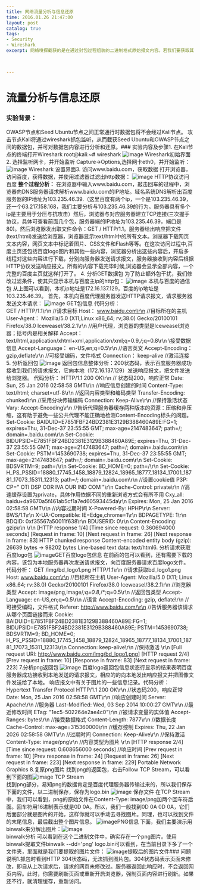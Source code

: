 ```yaml
---
title: 网络流量分析与信息还原
time: 2016.01.26 21:47:00
layout: post
catalog: true
tags:
- Security
- Wireshark
excerpt: 网络嗅探截获的是在通过封包过程组装的二进制格式原始报文内容。若我们要获取其中包含的信息，只需要依据TCP/IP协议栈的协议规范，依次还原出数据包在各个协议层上的协议格式及其内容，以及在应用层传输的实际数据。这篇日志，我将展示通过wireshark进行Http协议分析，并尝试还原图片文件。
    


---
```


# 流量分析与信息还原

### 实验背景：
OWASP节点和Seed Ubuntu节点之间正常通行时数据包将不会经过Kali节点。 攻击节点Kali将通过wireshark抓包监听，从而截获Seed Ubuntu和OWASP节点之间的数据包，并可对数据包内容进行分析和还原。### 实验内容及步骤1.	在Kali节点的终端打开Wireshark
	root@kali:~# wireshark
	![image](http://momomoxiaoxi.com/img/post/wireshark/1.png)	Wireshark初始界面2.	选择监听网卡，并开始监听
	Capture->Options,选择网卡eth0，并开始监听：
	![image](http://momomoxiaoxi.com/img/post/wireshark/2.png)
	Wireshark 设置界面3.	访问www.baidu.com，获取数据
	打开浏览器，访问百度，获得数据，并使用过滤器过滤出http数据：	![image](http://momomoxiaoxi.com/img/post/wireshark/3.png)
	HTTP协议访问百度	**整个过程分析：**
	在浏览器中输入www.baidu.com，敲击回车的过程中，浏览器向DNS服务器请求解析www.baidu.com的IP地址。域名系统DNS解析出百度服务器的IP地址为103.235.46.39.（这里百度有两个ip，一个是103.235.46.39，还一个63.217.158.168，我们主要分析与103.235.46.39的行为。服务器具有多个ip是主要用于分压与抗攻击）然后，浏览器与对应服务器建立TCP连接(三次握手协议，具体可查看前面几个包，服务器端的IP地址为103.235.46.39，端口是80)。然后浏览器发出取文件命令：GET / HTTP/1.1。服务器给出响应把文件(text/html)发送给浏览器，浏览器显示text/html中的所有文本。浏览器下载网页文本内容，网页文本中标记着图片、CSS文件和Flash等等。在这次访问过程中,百度主页还包括百度logo图片和其他一些内容，浏览器分析出这些内容后，开启多线程对这些内容进行下载，分别向服务器发送请求报文，服务器接收到内容后根据HTTP协议发送响应报文。所有的内容下载完毕时候,浏览器会显示全部内容，一个完整的百度主页就这样打开了。
4.  分析GET数据包
    为了防止额外包干扰，我们修改过滤条件，使其只显示本机与百度主ip的http包：	![image](http://momomoxiaoxi.com/img/post/wireshark/4.png)
    本机与百度的通信包	从上图可以看到，本机ip地址是172.16.137.129，百度的ip地址是103.235.46.39。	首先，本机向百度代理服务器发送HTTP请求报文，请求服务器发送文本请求：	![image](http://momomoxiaoxi.com/img/post/wireshark/5.png)	GET包信息
    代码分析：	
    	GET / HTTP/1.1\r\n         							   //请求目标		Host： www.baidu.com\r\n                              //目标所在的主机		User-Agent： Mozilla/5.0 (X11;Linux x86_64; rv;38.0) Gecko/20100101 Firefox/38.0 Iceweasel/38.2.1\r\n      //用户代理，浏览器的类型是Iceweasel浏览器；括号内是相关解释		Accept： text/html,application/xhtml+xml,application/xml;q=0.9,*/*;q=0.8\r\n \\接受数据信息   		Accept-Language： en-US,en;q=0.5\r\n          //语言英文		Accept-Encoding： gzip,deflate\r\n          //可接受编码，文件格式		Connection： keep-alive                                  //激活连接
    5.	分析返回包	![image](http://momomoxiaoxi.com/img/post/wireshark/6.png)
        返回包信息整体分析：200状态码，表示百度服务器成功接收到我们的请求报文，它向本地（172.16.137.129）发送响应报文，把文件发送给浏览器。	代码分析：		HTTP/1.1 200 OK\r\n							// 状态码200，响应正常    	Date: Sun, 25 Jan 2016 02:58:58 GMT\r\n 		//响应信息创建的时间    	Content-Type: text/html; charset=utf-8\r\n		//返回内容类型和编码类型    	Transfer-Encoding: chunked\r\n					//采用分块传输编码    	Connection: Keep-Alive\r\n						//保持激活状态    	Vary: Accept-Encoding\r\n		//告诉代理服务器缓存两种版本的资源：压缩和非压缩，这有助于避免一些公共代理不能正确地检测Content-Encoding标头的问题。		Set-Cookie: BAIDUID=E7851FBF24BD2381E3129B388460A89E:FG=1; expires=Thu, 31-Dec-37 23:55:55 GMT; max-age=2147483647; path=/; domain=.baidu.com\r\n    	Set-Cookie: BIDUPSID=E7851FBF24BD2381E3129B388460A89E; expires=Thu, 31-Dec-37 23:55:55 GMT; max-age=2147483647; path=/; domain=.baidu.com\r\n    	Set-Cookie: PSTM=1453690738; expires=Thu, 31-Dec-37 23:55:55 GMT; max-age=2147483647; path=/; domain=.baidu.com\r\n    	Set-Cookie: BDSVRTM=9; path=/\r\n    	Set-Cookie: BD_HOME=0; path=/\r\n    	Set-Cookie: H_PS_PSSID=18880_17745_1458_18879_12824_18965_18777_18134_17001_18781_17073_15311_12313; path=/; domain=.baidu.com\r\n			//设置cookie值		P3P: CP=" OTI DSP COR IVA OUR IND COM "\r\n    		Cache-Control: private\r\n			//高速缓存设置为private，具体作用依据不同的重新浏览方式会有所不用    		Cxy_all: baidu+da9670a5f461ab5cf1a7ed60593445da\r\n    		Expires: Mon, 25 Jan 2016 02:58:58 GMT\r\n		//内容过期时间    	X-Powered-By: HPHP\r\n    	Server: BWS/1.1\r\n    	X-UA-Compatible: IE=Edge,chrome=1\r\n    	BDPAGETYPE: 1\r\n    	BDQID: 0xf35567a50011f638\r\n    	BDUSERID: 0\r\n    	Content-Encoding: gzip\r\n    	\r\n    	[HTTP response 1/4]    	[Time since request: 0.360694000 seconds]    	[Request in frame: 10]    	[Next request in frame: 26]    	[Next response in frame: 83]    	HTTP chunked response    	Content-encoded entity body (gzip): 26639 bytes -> 98202 bytes		Line-based text data: text/html6.		分析请求获取百度logo包
        ![image](http://momomoxiaoxi.com/img/post/wireshark/7.png)GET百度logo包信息	在前面的包可以看到，还有需要下载的内容，该包为本地服务器再次发送请求报文，向百度服务器请求百度logo文件。	代码分析：    	GET /img/bd_logo1.png HTTP/1.1\r\n						//请求获取bd_logo1.png    	Host: www.baidu.com\r\n								//目标所在主机    	User-Agent: Mozilla/5.0 (X11; Linux x86_64; rv:38.0) Gecko/20100101 Firefox/38.0 Iceweasel/38.2.1\r\n											//浏览器类型    	Accept: image/png,image/*;q=0.8,*/*;q=0.5\r\n			//返回包类型    	Accept-Language: en-US,en;q=0.5\r\n						//语言    	Accept-Encoding: gzip, deflate\r\n					//可接受编码，文件格式    	Referer: http://www.baidu.com/\r\n	//告诉服务器该请求从哪个页面链接而来    	Cookie: BAIDUID=E7851FBF24BD2381E3129B388460A89E:FG=1; BIDUPSID=E7851FBF24BD2381E3129B388460A89E; PSTM=1453690738; BDSVRTM=9; BD_HOME=0; H_PS_PSSID=18880_17745_1458_18879_12824_18965_18777_18134_17001_18781_17073_15311_12313\r\n    	Connection: keep-alive\r\n			//保持激活    	\r\n    	[Full request URI: http://www.baidu.com/img/bd_logo1.png]    	[HTTP request 2/4]    	[Prev request in frame: 10]    	[Response in frame: 83]    	[Next request in frame: 223]
        7.分析png返回包
        ![image](http://momomoxiaoxi.com/img/post/wireshark/8.png)
        百度logo返回包信息状态行显示的结果表明百度服务器成功接收到本地发送的请求报文，相应的的向本地发出响应报文并把图像文件发送给了本地。
        响应报文中有关于图片的一些信息记录。代码分析：		Hypertext Transfer Protocol    	HTTP/1.1 200 OK\r\n						//状态码200，响应正常    		Date: Mon, 25 Jan 2016 02:58:58 GMT\r\n		//响应创建时间    		Server: Apache\r\n								//服务器    		Last-Modified: Wed, 03 Sep 2014 10:00:27 GMT\r\n		//最近修改时间    		ETag: "1ec5-502264e2ae4c0"\r\n					//被请求变量的实体值    	Accept-Ranges: bytes\r\n						//接受数据格式    	Content-Length: 7877\r\n						//数据长度    	Cache-Control: max-age=315360000\r\n			//缓存控制    	Expires: Thu, 22 Jan 2026 02:58:58 GMT\r\n			//过期时间    	Connection: Keep-Alive\r\n						//保持激活    	Content-Type: image/png\r\n						//内容类型为图片    	\r\n    	[HTTP response 2/4]    	[Time since request: 0.608656000 seconds]					//响应时间    	[Prev request in frame: 10]    	[Prev response in frame: 24]    	[Request in frame: 26]    	[Next request in frame: 223]    	[Next response in frame: 229]		Portable Network Graphics
        8.复原png图片
        找到png的返回包，右击Follow TCP Stream，可以看到下面的图![image](http://momomoxiaoxi.com/img/post/wireshark/9.png)	TCP Stream	
        找到png部分，易知png的数据肯定是百度代理服务器传输过来的，所以我们保存下面的文件，以二进制保存，保存为logo.bin ![image](http://momomoxiaoxi.com/img/post/wireshark/10.png)
         保存文件 在TCP Stream中，我们可以看到，png的原始文件在Content-Type: image/png加两个回车符后面。回车符用16进制表示就是0D 0A。所以，我们一般找到0D 0A 0D 0A，它们后面部分就是图片的开始，这样你就可以手动去寻找图片。同理，也可以找到文件的末尾信息，最后截出整个图片信息。
         ![image](http://momomoxiaoxi.com/img/post/wireshark/11.png)PNG信息 下面，我们主要演示用binwalk来分解出图片：![image](http://momomoxiaoxi.com/img/post/wireshark/12.png)	
        binwalk分析
        可以看到在这个二进制文件中，确实存在一个png图片。使用binwalk提取文件binwalk --dd='png'  logo.bin可以看到，在当前目录下多了一个文件夹，里面就是我们要提取的图片文件：
        ![image](http://momomoxiaoxi.com/img/post/wireshark/13.png)提取后的图片文件### 问题说明1.抓包时看到HTTP 304状态码，无法抓到图片包。304状态码表示页面未修改，即自从上次请求后，请求的网页未修改过。服务器返回此响应时，不会返回网页内容。此时，你需要刷新页面或重新开启浏览器，强制页面内容进行刷新。如果还不行，就清理缓存，重新访问。